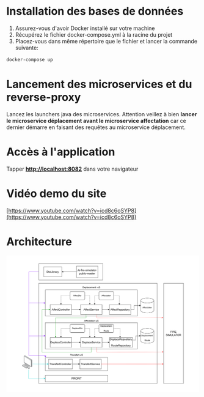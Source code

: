 # Installation des bases de données

1. Assurez-vous d'avoir Docker installé sur votre machine
2. Récupérez le fichier docker-compose.yml à la racine du projet
3. Placez-vous dans même répertoire que le fichier et lancer la commande suivante:

```bash
docker-compose up
```

# Lancement des microservices et du reverse-proxy

Lancez les launchers java des microservices. Attention veillez à bien **lancer le microservice déplacement avant le microservice affectation** car ce dernier démarre en faisant des requêtes au microservice déplacement.

# Accès à l'application

Tapper **[http://localhost:8082](http://localhost:8082)** dans votre navigateur

# Vidéo demo du site

[https://www.youtube.com/watch?v=icd8c6oSYP8](https://www.youtube.com/watch?v=icd8c6oSYP8)

# Architecture

![1686422117298](image/README/1686422117298.png)
